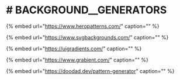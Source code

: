 # \# BACKGROUND\_\_GENERATORS

{% embed url="https://www.heropatterns.com/" caption="" %}

{% embed url="https://www.svgbackgrounds.com/" caption="" %}

{% embed url="https://uigradients.com/" caption="" %}

{% embed url="https://www.grabient.com/" caption="" %}

{% embed url="https://doodad.dev/pattern-generator" caption="" %}

